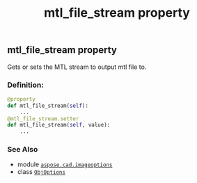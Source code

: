 ﻿---
title: mtl_file_stream property
second_title: Aspose.CAD for Python via .NET API References
description: 
type: docs
weight: 50
url: /python-net/aspose.cad.imageoptions/objoptions/mtl_file_stream/
is_root: false
---

## mtl_file_stream property


Gets or sets the MTL stream to output mtl file to.
### Definition:
```python
@property
def mtl_file_stream(self):
    ...
@mtl_file_stream.setter
def mtl_file_stream(self, value):
    ...
```

### See Also
* module [`aspose.cad.imageoptions`](../../)
* class [`ObjOptions`](/cad/python-net/aspose.cad.imageoptions/objoptions)
